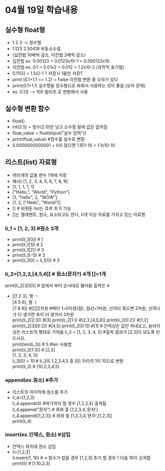 # 04월 19일 학습내용
## 실수형 float형
- 1 2 3 -> 정수형
- 1.123  2.50419 부동소수점
- (십진법 10배씩 감소, 이진법 2배씩 감소)
- 십진법 ex. 0.00123 = 0.0123x10-1 = 0.000123x10
- 이진법 ex. 0.1 = 0.01x2 = 0.012 = 1.2x10-2  (과학적 표기법)
- 0.11(2) = 1.1x2-1 ? 저장시 1들만 저장?
- print (0.1+1.1 == 1.2) = False 이진법 변환 중 오차가 있다
- print(0.1+1.1) 실수형을 정수형으로 바꿔서 사용하는 것이 좋음 (오차 문제)
- ex. 0.1초 -> 100 밀리초 로 변환해서 사용
## 실수형 변환 함수
- float()
- int(2.5) = 정수(2.0)만 남고 소수점 밑에 값은 없어짐
- float_value = float(input("실수 입력"))
- print(float_value) #정수를 실수로 변환
- 0.0000000000001 = 0이 많으면 1.1E1-10 = 1.1x10-10

## 리스트(list) 자료형
- 여러개의 값을 변수 1개에 저장
- 예시) [1, 2, 3, 4, 5, 6, 7, 8, 9]
- [1, 1, 1, 1, 1]
- ["Hello,", "World", "Python"]
- [1, "Hello", 2, "WOW"]
- [1, 2, ["Hello", "World"]]
- [] # 비워둔 list는 추후 추가 가능
- []는 엘레멘트, 원소, 요소라고도 한다, 0개 이상 자료를 가지고 있는 자료형

### li_1 = [1, 2, 3] #원소 3개
- print(li_1[0]) # 1
- print(li_1[1]) # 2
- print(li_1[2]) # 3
- print(li_1[-1]) # 3
- print(li_1[0] + li_1[1]) # 3

### li_2=[1,2,3,[4,5,6]] # 원소(문자?) 4개 []=1개
print(li_2[3][0]) # 앞에서 부터 순서대로 불러옴 출력은 4
- [[1 2 3], 행 ㅡ  
 [4 5 6],   렬  ㅣ  
 [7 8 9]] #[[]]2차원 #벡터 1=0차원(점), 점선=1차원, 선끼리 묶으면 2차원, 선하나가 더 생기면 축이 더 생겨서 3차원  
 print(li_2[2:3])    #[3]
 print(li_2[1:])     #[2,3,[4,5,6]]
 print(li_2[0:2])    #[1,2]
 print(li_2[3][0:2]) #[4,5]
 print(li_2[0:1])    #[1] # 인덱싱은 값만 꺼내오고, 슬라이싱은 리스트의 형태로 가져옴
 li_3 = [1, 2, 3, 4, 5] #출력 결과가 [2,3]이 되도록 만드시오.  
print(len(li_3)) # 5   #len 사용법  
print(li_3[1:3]) # [2,3]  
[1, 2, 3, 4, 5]  
li_3[0] = 10  # li_3의 1,2,3,4,5 중 [0] 자리의 1이 10으로 변환  
print(li_3) # [10,2,3,4,5]

### append(ex.원소) #추가  
- 리스트의 마지막에 원소를 추가  
- li_4=[1,2,3]  
li_4.append(4) #여기까지 할 경우 [1,2,3,4] 출력됨  
li_4.append("문자") # 위와 동 [1,2,3,4,'문자']  
li_4.append([1,2,3]) # 위와 동 [1,2,3,4,'문자',[1,2,3]]  
print(li_4)

### insert(ex.인덱스, 원소) #삽입
- 인덱스 위치에 원소 삽입  
- li=[1,2,3]  
li.insert(1, 10) # <-함수가 없을 경우 [1,2,3] 추가 할 경우 1 다음 10이 오게함  
print(li) # [1,10,2,3]
